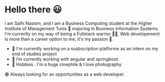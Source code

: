 # Hello there 😃
I am Salhi Nassim, and I am a Business Computing student at the Higher Institute of Management Tunis 🏫 majoring in Business Information Systems.
I'm currently on my way of being a Fullstack warrior 💂‍♂️, Web developement is more than a career option to me, it's my passion 🤟. 
- 👋 I'm currently working on a susbscription platforme as an intern on my end of studies project
- 👀 I’m currently working with angular and springboot.
- 🔰 Hobbies : I'm a huge cinephile & I love photography.

🟢 Always looking for an opportunities as a web developer.

<!---
Salhi21/Salhi21 is a ✨ special ✨ repository because its `README.md` (this file) appears on your GitHub profile.
You can click the Preview link to take a look at your changes.
--->

